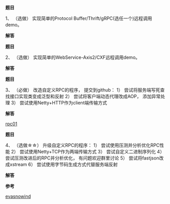 **题目**

1、 （选做） 实现简单的Protocol Buffer/Thrift/gRPC(选任一个)远程调用demo。

**解答**

**题目**

2、 （选做） 实现简单的WebService-Axis2/CXF远程调用demo。

**解答**

**题目**

3、 （必做） 改造自定义RPC的程序， 提交到github：
1） 尝试将服务端写死查找接口实现类变成泛型和反射
2） 尝试将客户端动态代理改成AOP， 添加异常处理
3） 尝试使用Netty+HTTP作为client端传输方式

**解答**

[rpc01](https://github.com/Rookie45/JAVA-000/tree/main/Week_09/rpc01)

**题目**

4、 （选做☆☆） 升级自定义RPC的程序：
1） 尝试使用压测并分析优化RPC性能
2） 尝试使用Netty+TCP作为两端传输方式
3） 尝试自定义二进制序列化
4） 尝试压测改进后的RPC并分析优化， 有问题欢迎群里讨论
5） 尝试将fastjson改成xstream
6） 尝试使用字节码生成方式代替服务端反射  

**解答**






**参考**

[evasnowind](https://github.com/evasnowind/JAVA-000)
